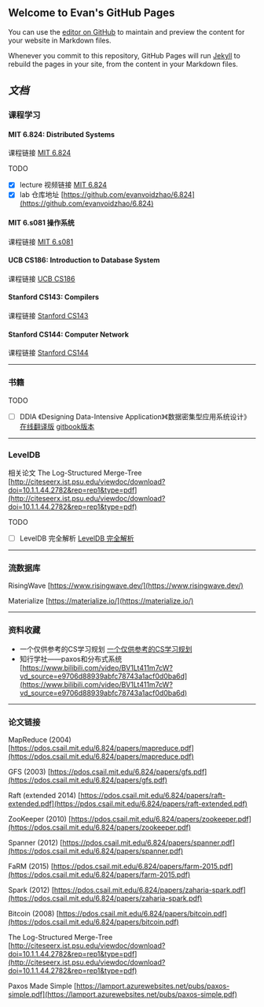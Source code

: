 ## Welcome to Evan's GitHub Pages

You can use the [editor on GitHub](https://github.com/evanvoidzhao/evanvoidzhao.github.io/edit/main/index.md) to maintain and preview the content for your website in Markdown files.

Whenever you commit to this repository, GitHub Pages will run [Jekyll](https://jekyllrb.com/) to rebuild the pages in your site, from the content in your Markdown files.

## ***文档***

### 课程学习
#### MIT 6.824: Distributed Systems
课程链接 [MIT 6.824](https://pdos.csail.mit.edu/6.824/)

TODO
- [x] lecture 视频链接 [MIT 6.824]()
- [x] lab 仓库地址 [https://github.com/evanvoidzhao/6.824](https://github.com/evanvoidzhao/6.824)

#### MIT 6.s081 操作系统
课程链接 [MIT 6.s081](https://pdos.csail.mit.edu/6.S081/2021/schedule.html)

#### UCB CS186: Introduction to Database System
课程链接 [UCB CS186](https://cs186berkeley.net/sp21/)

#### Stanford CS143: Compilers
课程链接 [Stanford CS143](http://web.stanford.edu/class/cs143/)

#### Stanford CS144: Computer Network
课程链接 [Stanford CS144](https://cs144.github.io/)

---
### 书籍
TODO
- [ ] DDIA 《Designing Data-Intensive Application》《数据密集型应用系统设计》
  [在线翻译版](https://github.com/Vonng/ddia) 
  [gitbook版本](https://vonng.gitbooks.io/ddia-cn/content/)

---
### LevelDB
相关论文 The Log-Structured Merge-Tree [http://citeseerx.ist.psu.edu/viewdoc/download?doi=10.1.1.44.2782&rep=rep1&type=pdf](http://citeseerx.ist.psu.edu/viewdoc/download?doi=10.1.1.44.2782&rep=rep1&type=pdf)

TODO
- [ ] LevelDB 完全解析 [LevelDB 完全解析](https://www.zhihu.com/column/c_1258068131073183744)
  
---

### 流数据库
RisingWave [https://www.risingwave.dev/](https://www.risingwave.dev/)

Materialize [https://materialize.io/](https://materialize.io/)

---

### 资料收藏
- 一个仅供参考的CS学习规划 [一个仅供参考的CS学习规划](https://csdiy.wiki/CS%E5%AD%A6%E4%B9%A0%E8%A7%84%E5%88%92/)
- 知行学社——paxos和分布式系统[https://www.bilibili.com/video/BV1Lt411m7cW?vd_source=e9706d88939abfc78743a1acf0d0ba6d](https://www.bilibili.com/video/BV1Lt411m7cW?vd_source=e9706d88939abfc78743a1acf0d0ba6d)

---

### 论文链接
MapReduce (2004) [https://pdos.csail.mit.edu/6.824/papers/mapreduce.pdf](https://pdos.csail.mit.edu/6.824/papers/mapreduce.pdf)

GFS (2003) [https://pdos.csail.mit.edu/6.824/papers/gfs.pdf](https://pdos.csail.mit.edu/6.824/papers/gfs.pdf)

Raft (extended 2014) [https://pdos.csail.mit.edu/6.824/papers/raft-extended.pdf](https://pdos.csail.mit.edu/6.824/papers/raft-extended.pdf)

ZooKeeper (2010) [https://pdos.csail.mit.edu/6.824/papers/zookeeper.pdf](https://pdos.csail.mit.edu/6.824/papers/zookeeper.pdf)

Spanner (2012) [https://pdos.csail.mit.edu/6.824/papers/spanner.pdf](https://pdos.csail.mit.edu/6.824/papers/spanner.pdf)

FaRM (2015) [https://pdos.csail.mit.edu/6.824/papers/farm-2015.pdf](https://pdos.csail.mit.edu/6.824/papers/farm-2015.pdf)

Spark (2012) [https://pdos.csail.mit.edu/6.824/papers/zaharia-spark.pdf](https://pdos.csail.mit.edu/6.824/papers/zaharia-spark.pdf)

Bitcoin (2008) [https://pdos.csail.mit.edu/6.824/papers/bitcoin.pdf](https://pdos.csail.mit.edu/6.824/papers/bitcoin.pdf)

The Log-Structured Merge-Tree [http://citeseerx.ist.psu.edu/viewdoc/download?doi=10.1.1.44.2782&rep=rep1&type=pdf](http://citeseerx.ist.psu.edu/viewdoc/download?doi=10.1.1.44.2782&rep=rep1&type=pdf)

Paxos Made Simple [https://lamport.azurewebsites.net/pubs/paxos-simple.pdf](https://lamport.azurewebsites.net/pubs/paxos-simple.pdf)
